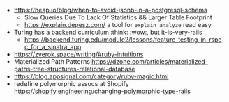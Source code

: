 - https://heap.io/blog/when-to-avoid-jsonb-in-a-postgresql-schema
	- Slow Queries Due To Lack Of Statistics && Larger Table Footprint
	- https://explain.depesz.com/ a tool for `explain analyze` read easy
- Turing has a backend curriculum :think: :wow:, but it-is-very-rails
	- https://backend.turing.edu/module2/lessons/feature_testing_in_rspec_for_a_sinatra_app
- https://zverok.space/writing/#ruby-intuitions
- Materialized Path Patterns https://dzone.com/articles/materialized-paths-tree-structures-relational-database
- https://blog.appsignal.com/category/ruby-magic.html
- redefine polymorphic assocs at Shopify https://shopify.engineering/changing-polymorphic-type-rails